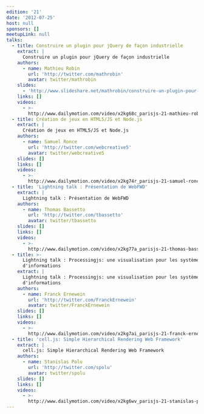 ```yaml
---
edition: '21'
date: '2012-07-25'
host: null
sponsors: []
meetupLink: null
talks:
  - title: Construire un plugin pour jQuery de façon industrielle
    extract: |
      Construire un plugin pour jQuery de façon industrielle
    authors:
      - name: Mathieu Robin
        url: 'http://twitter.com/mathrobin'
        avatar: twitter/mathrobin
    slides:
      - 'http://www.slideshare.net/mathrobin/construire-un-plugin-pour-jquery-15'
    links: []
    videos:
      - >-
        http://www.dailymotion.com/video/x2kg68c_parisjs-21-mathieu-robin-construire-un-plugin-pour-jquery-de-facon-industrielle_webcam
  - title: Création de jeux en HTML5/JS et Node.js
    extract: |
      Création de jeux en HTML5/JS et Node.js
    authors:
      - name: Samuel Ronce
        url: 'http://twitter.com/webcreative5'
        avatar: twitter/webcreative5
    slides: []
    links: []
    videos:
      - >-
        http://www.dailymotion.com/video/x2kg74r_parisjs-21-samuel-ronce-creation-de-jeux-en-html5-js-et-node-js_webcam
  - title: 'Lightning talk : Présentation de WebFWD'
    extract: |
      Lightning talk : Présentation de WebFWD
    authors:
      - name: Thomas Bassetto
        url: 'http://twitter.com/tbassetto'
        avatar: twitter/tbassetto
    slides: []
    links: []
    videos:
      - >-
        http://www.dailymotion.com/video/x2kg77a_parisjs-21-thomas-bassetto-presentation-de-webfwd_webcam
  - title: >-
      Lightning talk : Processingjs: une visualisation pour les systèmes
      d'informations
    extract: |
      Lightning talk : Processingjs: une visualisation pour les systèmes
      d'informations
    authors:
      - name: Franck Ernewein
        url: 'http://twitter.com/FranckErnewein'
        avatar: twitter/FranckErnewein
    slides: []
    links: []
    videos:
      - >-
        http://www.dailymotion.com/video/x2kg7ai_parisjs-21-franck-ernewein-processingjs-une-visualisation-pour-les-systemes-d-informations_webcam
  - title: 'cell.js: Simple Hierarchical Rendering Web Framework'
    extract: |
      cell.js: Simple Hierarchical Rendering Web Framework
    authors:
      - name: Stanislas Polu
        url: 'http://twitter.com/spolu'
        avatar: twitter/spolu
    slides: []
    links: []
    videos:
      - >-
        http://www.dailymotion.com/video/x2kg6wv_parisjs-21-stanislas-polu-cell-js-simple-hierarchical-rendering-web-framework_webcam
---
```

